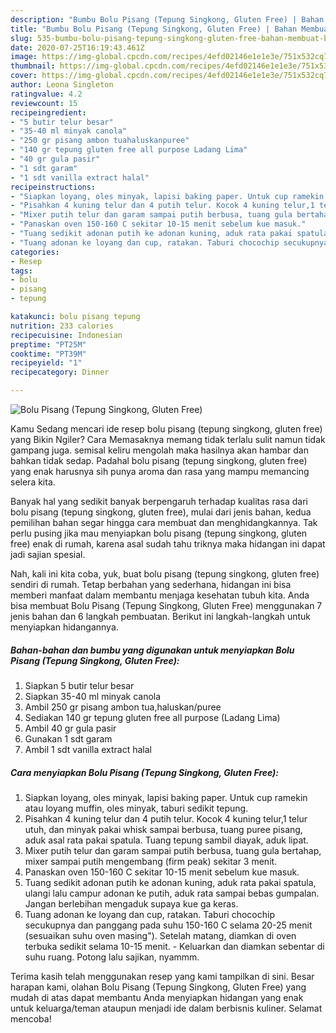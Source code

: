 ```yaml
---
description: "Bumbu Bolu Pisang (Tepung Singkong, Gluten Free) | Bahan Membuat Bolu Pisang (Tepung Singkong, Gluten Free) Yang Mudah Dan Praktis"
title: "Bumbu Bolu Pisang (Tepung Singkong, Gluten Free) | Bahan Membuat Bolu Pisang (Tepung Singkong, Gluten Free) Yang Mudah Dan Praktis"
slug: 535-bumbu-bolu-pisang-tepung-singkong-gluten-free-bahan-membuat-bolu-pisang-tepung-singkong-gluten-free-yang-mudah-dan-praktis
date: 2020-07-25T16:19:43.461Z
image: https://img-global.cpcdn.com/recipes/4efd02146e1e1e3e/751x532cq70/bolu-pisang-tepung-singkong-gluten-free-foto-resep-utama.jpg
thumbnail: https://img-global.cpcdn.com/recipes/4efd02146e1e1e3e/751x532cq70/bolu-pisang-tepung-singkong-gluten-free-foto-resep-utama.jpg
cover: https://img-global.cpcdn.com/recipes/4efd02146e1e1e3e/751x532cq70/bolu-pisang-tepung-singkong-gluten-free-foto-resep-utama.jpg
author: Leona Singleton
ratingvalue: 4.2
reviewcount: 15
recipeingredient:
- "5 butir telur besar"
- "35-40 ml minyak canola"
- "250 gr pisang ambon tuahaluskanpuree"
- "140 gr tepung gluten free all purpose Ladang Lima"
- "40 gr gula pasir"
- "1 sdt garam"
- "1 sdt vanilla extract halal"
recipeinstructions:
- "Siapkan loyang, oles minyak, lapisi baking paper. Untuk cup ramekin atau loyang muffin, oles minyak, taburi sedikit tepung."
- "Pisahkan 4 kuning telur dan 4 putih telur. Kocok 4 kuning telur,1 telur utuh, dan minyak pakai whisk sampai berbusa, tuang puree pisang, aduk asal rata pakai spatula. Tuang tepung sambil diayak, aduk lipat."
- "Mixer putih telur dan garam sampai putih berbusa, tuang gula bertahap, mixer sampai putih mengembang (firm peak) sekitar 3 menit."
- "Panaskan oven 150-160 C sekitar 10-15 menit sebelum kue masuk."
- "Tuang sedikit adonan putih ke adonan kuning, aduk rata pakai spatula, ulangi lalu campur adonan ke putih, aduk rata sampai bebas gumpalan. Jangan berlebihan mengaduk supaya kue ga keras."
- "Tuang adonan ke loyang dan cup, ratakan. Taburi chocochip secukupnya dan panggang pada suhu 150-160 C selama 20-25 menit (sesuaikan suhu oven masing&#34;). Setelah matang, diamkan di oven terbuka sedikit selama 10-15 menit. Keluarkan dan diamkan sebentar di suhu ruang. Potong lalu sajikan, nyammm."
categories:
- Resep
tags:
- bolu
- pisang
- tepung

katakunci: bolu pisang tepung 
nutrition: 233 calories
recipecuisine: Indonesian
preptime: "PT25M"
cooktime: "PT39M"
recipeyield: "1"
recipecategory: Dinner

---
```



![Bolu Pisang (Tepung Singkong, Gluten Free)](https://img-global.cpcdn.com/recipes/4efd02146e1e1e3e/751x532cq70/bolu-pisang-tepung-singkong-gluten-free-foto-resep-utama.jpg)

Kamu Sedang mencari ide resep bolu pisang (tepung singkong, gluten free) yang Bikin Ngiler? Cara Memasaknya memang tidak terlalu sulit namun tidak gampang juga. semisal keliru mengolah maka hasilnya akan hambar dan bahkan tidak sedap. Padahal bolu pisang (tepung singkong, gluten free) yang enak harusnya sih punya aroma dan rasa yang mampu memancing selera kita.



Banyak hal yang sedikit banyak berpengaruh terhadap kualitas rasa dari bolu pisang (tepung singkong, gluten free), mulai dari jenis bahan, kedua pemilihan bahan segar hingga cara membuat dan menghidangkannya. Tak perlu pusing jika mau menyiapkan bolu pisang (tepung singkong, gluten free) enak di rumah, karena asal sudah tahu triknya maka hidangan ini dapat jadi sajian spesial.


Nah, kali ini kita coba, yuk, buat bolu pisang (tepung singkong, gluten free) sendiri di rumah. Tetap berbahan yang sederhana, hidangan ini bisa memberi manfaat dalam membantu menjaga kesehatan tubuh kita. Anda bisa membuat Bolu Pisang (Tepung Singkong, Gluten Free) menggunakan 7 jenis bahan dan 6 langkah pembuatan. Berikut ini langkah-langkah untuk menyiapkan hidangannya.

<!--inarticleads1-->

##### Bahan-bahan dan bumbu yang digunakan untuk menyiapkan Bolu Pisang (Tepung Singkong, Gluten Free):

1. Siapkan 5 butir telur besar
1. Siapkan 35-40 ml minyak canola
1. Ambil 250 gr pisang ambon tua,haluskan/puree
1. Sediakan 140 gr tepung gluten free all purpose (Ladang Lima)
1. Ambil 40 gr gula pasir
1. Gunakan 1 sdt garam
1. Ambil 1 sdt vanilla extract halal




<!--inarticleads2-->

##### Cara menyiapkan Bolu Pisang (Tepung Singkong, Gluten Free):

1. Siapkan loyang, oles minyak, lapisi baking paper. Untuk cup ramekin atau loyang muffin, oles minyak, taburi sedikit tepung.
1. Pisahkan 4 kuning telur dan 4 putih telur. Kocok 4 kuning telur,1 telur utuh, dan minyak pakai whisk sampai berbusa, tuang puree pisang, aduk asal rata pakai spatula. Tuang tepung sambil diayak, aduk lipat.
1. Mixer putih telur dan garam sampai putih berbusa, tuang gula bertahap, mixer sampai putih mengembang (firm peak) sekitar 3 menit.
1. Panaskan oven 150-160 C sekitar 10-15 menit sebelum kue masuk.
1. Tuang sedikit adonan putih ke adonan kuning, aduk rata pakai spatula, ulangi lalu campur adonan ke putih, aduk rata sampai bebas gumpalan. Jangan berlebihan mengaduk supaya kue ga keras.
1. Tuang adonan ke loyang dan cup, ratakan. Taburi chocochip secukupnya dan panggang pada suhu 150-160 C selama 20-25 menit (sesuaikan suhu oven masing&#34;). Setelah matang, diamkan di oven terbuka sedikit selama 10-15 menit. - Keluarkan dan diamkan sebentar di suhu ruang. Potong lalu sajikan, nyammm.




Terima kasih telah menggunakan resep yang kami tampilkan di sini. Besar harapan kami, olahan Bolu Pisang (Tepung Singkong, Gluten Free) yang mudah di atas dapat membantu Anda menyiapkan hidangan yang enak untuk keluarga/teman ataupun menjadi ide dalam berbisnis kuliner. Selamat mencoba!
